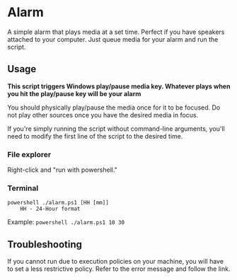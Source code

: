 # Alarm
A simple alarm that plays media at a set time. Perfect if you have speakers attached to your computer.
Just queue media for your alarm and run the script.

## Usage
**This script triggers Windows play/pause media key. Whatever plays when you hit the play/pause key will be your alarm**

You should physically play/pause the media once for it to be focused. Do not play other sources once you have the desired media in focus.

If you're simply running the script without command-line arguments, you'll need to modify the first line of the script to the desired time.

### File explorer
Right-click and "run with powershell."

### Terminal
```
powershell ./alarm.ps1 [HH [mm]]
    HH - 24-Hour format
```
Example:
`powershell ./alarm.ps1 10 30`


## Troubleshooting
If you cannot run due to execution policies on your machine, you will have to set a less restrictive policy. Refer to the error message and follow the link.